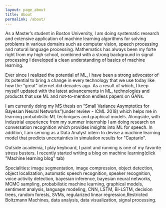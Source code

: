 ```yaml
---
layout: page_about
title: About
permalink: /about/
---
```


As a Master’s student in Boston University, I am doing systematic research and extensive application of machine learning algorithms for solving problems in various domains such as computer vision, speech processing and natural language processing. Mathematics has always been my forte right from my high school, combined with a strong background in signal processing I developed a clean understanding of basics of machine learning. 

Ever since I realized the potential of ML, I have been a strong advocator of its potential to bring a change in every technology that we use today like how the “great” internet did decades ago. As a result of which, I keep myself updated with the latest advancements in ML, technologies and products that use ML and not-to-mention endless papers on GANs.

 I am currently doing my MS thesis on “Small Variance Asymptotics for Bayesian Neural Networks”(under review - ICML 2018) which helps me in learning probabilistic ML techniques and graphical models. Alongside, with industrial experience from my summer internship I am doing research on conversation recognition which provides insights into ML for speech. In addition, I am serving as a Data Analyst intern to devise a machine learning model that predicts uncertainties in simulation results for "Captario".

Outside academia, I play keyboard, I paint and running is one of my favorite stress busters. I recently started writing a blog on machine learning(click "Machine learning blog" tab)

Specialities: image segmentation, image compression, object detection, object localization, automatic speech recognition, speaker recognition, voice activity detection, bayesian inference, bayesian neural networks, MCMC sampling, probabilistic machine learning, graphical models, sentiment analysis, language modeling, CNN, LSTM, Bi-LSTM, decision trees, random forests, SVMs, regularized linear regression,Restricted Boltzmann Machines, data analysis, data visualization, signal processing.
